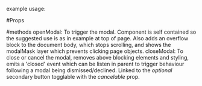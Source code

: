 example usage:
<template>
  <div>
    <button 
      @click="openModal"
    >
      openModal
    </button>

    <Modal 
      ref="modalRef"
    >
      <component 
        :is="`UploadAssessment`" 
        v-bind="uploadAsssessmentProps" 
        @close="closeModal"
      />
    </Modal>
  </div>
</template>
<script>
import Modal from '@/components/Page/Modal';
import { auth } from '@/firebase';

export default {
  name: 'App',
  components: {
    Modal,
  },
  methods: {
    openModal(){
      this.$refs.modalRef.openModal();
    };
    closeModal() {
      this.$refs.modalRef.closeModal();
    },
  },
}
</script>

#Props

  #methods
  openModal:
    To trigger the modal.
    Component is self contained so the suggested use is as in example at top of page.
    Also adds an overflow block to the document body, which stops scrolling, and shows the modalMask layer which prevents clicking page objects.
  closeModal:
    To close or cancel the modal, removes above blocking elements and styling, emits a 'closed' event which can be listen in parent to trigger behaviour following a modal being dismissed/declined.
    Linked to the _optional_ secondary button togglable with the _cancelable_ prop.

